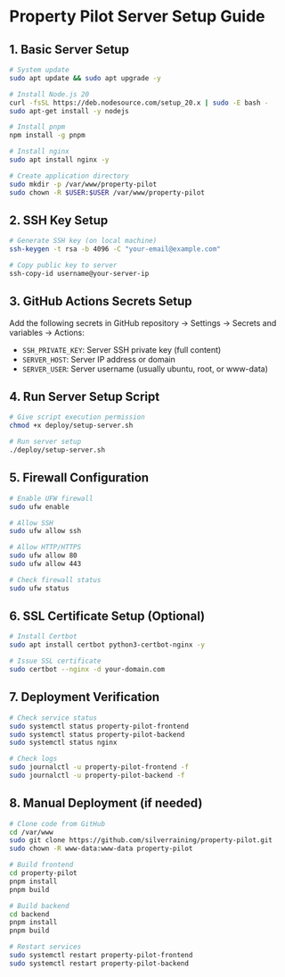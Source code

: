 # Property Pilot Server Setup Guide

## 1. Basic Server Setup

```bash
# System update
sudo apt update && sudo apt upgrade -y

# Install Node.js 20
curl -fsSL https://deb.nodesource.com/setup_20.x | sudo -E bash -
sudo apt-get install -y nodejs

# Install pnpm
npm install -g pnpm

# Install nginx
sudo apt install nginx -y

# Create application directory
sudo mkdir -p /var/www/property-pilot
sudo chown -R $USER:$USER /var/www/property-pilot
```

## 2. SSH Key Setup

```bash
# Generate SSH key (on local machine)
ssh-keygen -t rsa -b 4096 -C "your-email@example.com"

# Copy public key to server
ssh-copy-id username@your-server-ip
```

## 3. GitHub Actions Secrets Setup

Add the following secrets in GitHub repository → Settings → Secrets and variables → Actions:

- `SSH_PRIVATE_KEY`: Server SSH private key (full content)
- `SERVER_HOST`: Server IP address or domain
- `SERVER_USER`: Server username (usually ubuntu, root, or www-data)

## 4. Run Server Setup Script

```bash
# Give script execution permission
chmod +x deploy/setup-server.sh

# Run server setup
./deploy/setup-server.sh
```

## 5. Firewall Configuration

```bash
# Enable UFW firewall
sudo ufw enable

# Allow SSH
sudo ufw allow ssh

# Allow HTTP/HTTPS
sudo ufw allow 80
sudo ufw allow 443

# Check firewall status
sudo ufw status
```

## 6. SSL Certificate Setup (Optional)

```bash
# Install Certbot
sudo apt install certbot python3-certbot-nginx -y

# Issue SSL certificate
sudo certbot --nginx -d your-domain.com
```

## 7. Deployment Verification

```bash
# Check service status
sudo systemctl status property-pilot-frontend
sudo systemctl status property-pilot-backend
sudo systemctl status nginx

# Check logs
sudo journalctl -u property-pilot-frontend -f
sudo journalctl -u property-pilot-backend -f
```

## 8. Manual Deployment (if needed)

```bash
# Clone code from GitHub
cd /var/www
sudo git clone https://github.com/silverraining/property-pilot.git
sudo chown -R www-data:www-data property-pilot

# Build frontend
cd property-pilot
pnpm install
pnpm build

# Build backend
cd backend
pnpm install
pnpm build

# Restart services
sudo systemctl restart property-pilot-frontend
sudo systemctl restart property-pilot-backend
```
